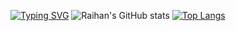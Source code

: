 [![Typing SVG](https://readme-typing-svg.demolab.com?font=Fredoka+One&duration=3700&pause=250&color=F7E834&center=true&width=435&lines=elloo!+%E2%95%B0(%E2%96%94%E2%88%80%E2%96%94)%E2%95%AF;hehehehe+%E2%8A%82(%E2%96%80%C2%AF%E2%96%80%E2%8A%82+))](https://git.io/typing-svg)
![Raihan's GitHub stats](https://github-readme-stats.vercel.app/api?username=raizulfi&show_icons=true&theme=radical)
[![Top Langs](https://github-readme-stats.vercel.app/api/top-langs/?username=raizulfi&layout=compact&theme=radical)](https://github.com/anuraghazra/github-readme-stats)
